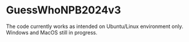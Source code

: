 # GuessWhoNPB2024v3
The code currently works as intended on Ubuntu/Linux environment only. Windows and MacOS still in progress.
